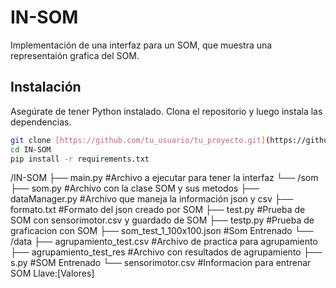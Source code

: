 # IN-SOM

Implementación de una interfaz para un SOM, que muestra una representaión grafica del SOM.

## Instalación

Asegúrate de tener Python instalado. Clona el repositorio y luego instala las dependencias.

````bash
git clone [https://github.com/tu_usuario/tu_proyecto.git](https://github.com/robertorys/IN-SOM.git)
cd IN-SOM
pip install -r requirements.txt
````

/IN-SOM
  ├── main.py #Archivo a ejecutar para tener la interfaz
  └── /som
    ├── som.py #Archivo con la clase SOM y sus metodos
    ├── dataManager.py #Archivo que maneja la información json y csv
    ├── formato.txt #Formato del json creado por SOM
    ├── test.py #Prueba de SOM con sensorimotor.csv y guardado de SOM
    ├── testp.py #Prueba de graficacion con SOM
    ├── som_test_1_100x100.json #Som Entrenado
    └── /data
        ├── agrupamiento_test.csv #Archivo de practica para agrupamiento
        ├── agrupamiento_test_res #Archivo con resultados de agrupamiento
        ├── s.py #SOM Entrenado
        └── sensorimotor.csv #Informacion para entrenar SOM Llave:[Valores]
